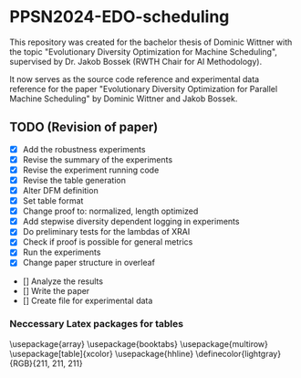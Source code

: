 # PPSN2024-EDO-scheduling

This repository was created for the bachelor thesis of Dominic Wittner with the topic "Evolutionary Diversity Optimization for Machine Scheduling", supervised by Dr. Jakob Bossek (RWTH Chair for AI Methodology).

It now serves as the source code reference and experimental data reference for the paper "Evolutionary Diversity Optimization for Parallel Machine Scheduling" by Dominic Wittner and Jakob Bossek.

## TODO (Revision of paper)

- [X] Add the robustness experiments
- [X] Revise the summary of the experiments
- [X] Revise the experiment running code
- [X] Revise the table generation
- [X] Alter DFM definition
- [X] Set table format
- [X] Change proof to: normalized, length optimized
- [X] Add stepwise diversity dependent logging in experiments
- [X] Do preliminary tests for the lambdas of XRAI
- [X] Check if proof is possible for general metrics
- [X] Run the experiments
- [X] Change paper structure in overleaf
- [] Analyze the results
- [] Write the paper
- [] Create file for experimental data

### Neccessary Latex packages for tables
\usepackage{array}
\usepackage{booktabs}
\usepackage{multirow}
\usepackage[table]{xcolor}
\usepackage{hhline}
\definecolor{lightgray}{RGB}{211, 211, 211}